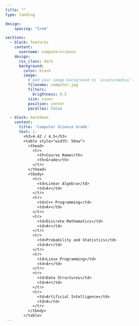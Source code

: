 ```yaml
---
title: ""
type: landing

design:
    spacing: "5rem"

sections:
  - block: features
    content:
      username: computerscience
    design:
      css_class: dark
      background: 
        color: black
        image:
          # Add your image background to `assets/media/`.
          filename: computer.jpg
          filters:
            brightness: 0.5
          size: cover
          position: center
          parallax: false

  - block: markdown
    content:
      title: 'Computer Science Grade'
      text: |-
        <h3>4.42 / 4.5</h3>
        <table style="width: 50vw">
          <thead>
            <tr>
              <th>Course Name</th>
              <th>Grade</th>
            </tr>
          </thead>
          <tbody>
            <tr>
              <td>Linear Algebra</td>
              <td>A+</td>
            </tr>
            <tr>
              <td>C++ Programming</td>
              <td>A+</td>
            </tr>
            <tr>
              <td>Discrete Mathematics</td>
              <td>A+</td>
            </tr>
            <tr>
              <td>Probability and Statistics</td>
              <td>A+</td>
            </tr>
            <tr>
              <td>Linux Programming</td>
              <td>A+</td>
            </tr>
            <tr>
              <td>Data Structures</td>
              <td>A+</td>
            </tr>
            <tr>
              <td>Artificial Intelligence</td>
              <td>A</td>
            </tr>
          </tbody>
        </table>
---
```

